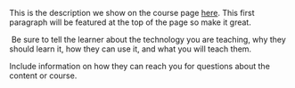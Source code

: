 This is the description we show on the course page [here](https://lab.github.com/lfskrbank/barashada-html-and-css-oo-afsoomaali-ah). This first paragraph will be featured at the top of the page so make it great.
​

​
Be sure to tell the learner about the technology you are teaching, why they should learn it, how they can use it, and what you will teach them.
​


Include information on how they can reach you for questions about the content or course. 